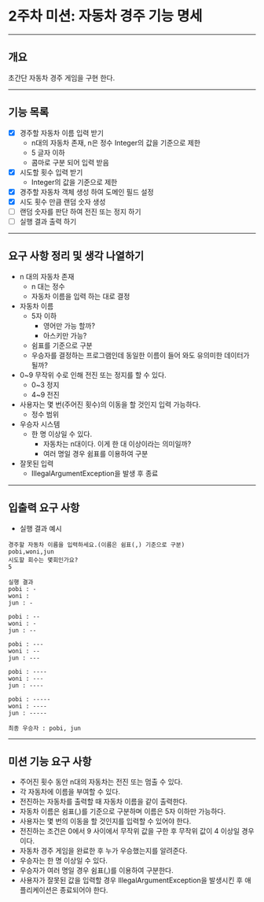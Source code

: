 # 2주차 미션: 자동차 경주 기능 명세

---
## 개요
초간단 자동차 경주 게임을 구현 한다.

---
## 기능 목록

- [x] 경주할 자동차 이름 입력 받기
  - n대의 자동차 존재, n은 정수 Integer의 값을 기준으로 제한
  - 5 글자 이하
  - 콤마로 구분 되어 입력 받음
- [x] 시도할 횟수 입력 받기
  - Integer의 값을 기준으로 제한
- [x] 경주할 자동차 객체 생성 하여 도메인 필드 설정
- [x] 시도 횟수 만큼 랜덤 숫자 생성
- [ ] 랜덤 숫자를 판단 하여 전진 또는 정지 하기
- [ ] 실행 결과 출력 하기

---
## 요구 사항 정리 및 생각 나열하기
- n 대의 자동차 존재
  - n 대는 정수
  - 자동차 이름을 입력 하는 대로 결정
- 자동차 이름
  - 5자 이하
    - 영어만 가능 할까?
    - 아스키만 가능?
  - 쉼표를 기준으로 구분
  - 우승자를 결정하는 프로그램인데 동일한 이름이 들어 와도 유의미한 데이터가 될까?
- 0~9 무작위 수로 인해 전진 또는 정지를 할 수 있다.
  - 0~3 정지
  - 4~9 전진
- 사용자는 몇 번(주어진 횟수)의 이동을 할 것인지 입력 가능하다.
  - 정수 범위
- 우승자 시스템
  - 한 명 이상일 수 있다.
    - 자동차는 n대이다. 이게 한 대 이상이라는 의미일까?
    - 여러 명일 경우 쉼표를 이용하여 구분
- 잘못된 입력
  - IllegalArgumentException을 발생 후 종료

---
## 입출력 요구 사항
- 실행 결과 예시
````
경주할 자동차 이름을 입력하세요.(이름은 쉼표(,) 기준으로 구분)
pobi,woni,jun
시도할 회수는 몇회인가요?
5

실행 결과
pobi : -
woni :
jun : -

pobi : --
woni : -
jun : --

pobi : ---
woni : --
jun : ---

pobi : ----
woni : ---
jun : ----

pobi : -----
woni : ----
jun : -----

최종 우승자 : pobi, jun
````

---
## 미션 기능 요구 사항
- 주어진 횟수 동안 n대의 자동차는 전진 또는 멈출 수 있다.
- 각 자동차에 이름을 부여할 수 있다.
- 전진하는 자동차를 출력할 때 자동차 이름을 같이 출력한다.
- 자동차 이름은 쉼표(,)를 기준으로 구분하며 이름은 5자 이하만 가능하다.
- 사용자는 몇 번의 이동을 할 것인지를 입력할 수 있어야 한다.
- 전진하는 조건은 0에서 9 사이에서 무작위 값을 구한 후 무작위 값이 4 이상일 경우이다.
- 자동차 경주 게임을 완료한 후 누가 우승했는지를 알려준다.
- 우승자는 한 명 이상일 수 있다.
- 우승자가 여러 명일 경우 쉼표(,)를 이용하여 구분한다.
- 사용자가 잘못된 값을 입력할 경우 IllegalArgumentException을 발생시킨 후 애플리케이션은 종료되어야 한다.
